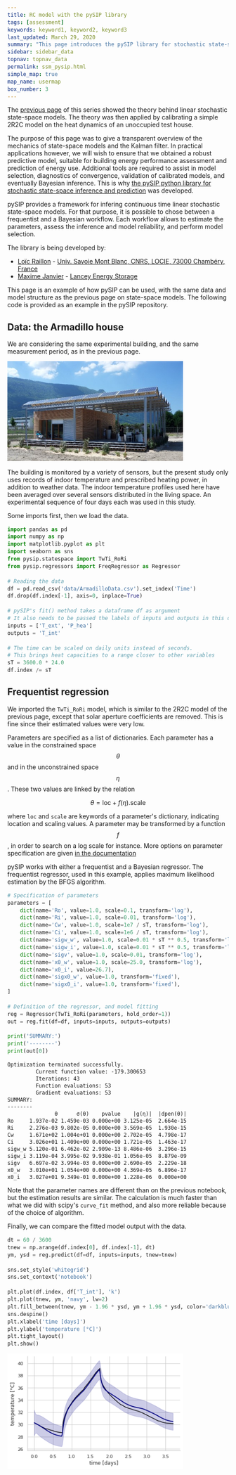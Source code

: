 ```yaml
---
title: RC model with the pySIP library
tags: [assessment]
keywords: keyword1, keyword2, keyword3
last_updated: March 29, 2020
summary: "This page introduces the pySIP library for stochastic state-space inference and prediction."
sidebar: sidebar_data
topnav: topnav_data
permalink: ssm_pysip.html
simple_map: true
map_name: usermap
box_number: 3
---
```


The [previous page](/ssm_kalman.html) of this series showed the theory behind linear stochastic state-space models. The theory was then applied by calibrating a simple 2R2C model on the heat dynamics of an unoccupied test house.

The purpose of this page was to give a transparent overview of the mechanics of state-space models and the Kalman filter. In practical applications however, we will wish to ensure that we obtained a robust predictive model, suitable for building energy performance assessment and prediction of energy use. Additional tools are required to assist in model selection, diagnostics of convergence, validation of calibrated models, and eventually Bayesian inference. This is why [the pySIP python library for stochastic state-space inference and prediction](https://github.com/locie/pySIP) was developed.

pySIP provides a framework for infering continuous time linear stochastic state-space models. For that purpose, it is possible to chose between a frequentist and a Bayesian workflow. Each workflow allows to estimate the parameters, assess the inference and model reliability, and perform model selection.

The library is being developed by:
* [Loïc Raillon](https://github.com/LoicRaillon) - [Univ. Savoie Mont Blanc, CNRS, LOCIE, 73000 Chambéry, France](https://www.locie.univ-smb.fr/en/home/)
* [Maxime Janvier](https://github.com/mjanv) - [Lancey Energy Storage](https://www.lancey.fr/en/)

This page is an example of how pySIP can be used, with the same data and model structure as the previous page on state-space models. The following code is provided as an example in the pySIP repository.

## Data: the Armadillo house

We are considering the same experimental building, and the same measurement period, as in the previous page.

<img src="images/data/ssm02_armadillo.jpg" style="width: 400px;">

The building is monitored by a variety of sensors, but the present study only uses records of indoor temperature and prescribed heating power, in addition to weather data. The indoor temperature profiles used here have been averaged over several sensors distributed in the living space. An experimental sequence of four days each was used in this study.

Some imports first, then we load the data.


```python
import pandas as pd
import numpy as np
import matplotlib.pyplot as plt
import seaborn as sns
from pysip.statespace import TwTi_RoRi
from pysip.regressors import FreqRegressor as Regressor

# Reading the data
df = pd.read_csv('data/ArmadilloData.csv').set_index('Time')
df.drop(df.index[-1], axis=0, inplace=True)

# pySIP's fit() method takes a dataframe df as argument
# It also needs to be passed the labels of inputs and outputs in this dataframe
inputs = ['T_ext', 'P_hea']
outputs = 'T_int'

# The time can be scaled on daily units instead of seconds.
# This brings heat capacities to a range closer to other variables
sT = 3600.0 * 24.0
df.index /= sT
```

## Frequentist regression

We imported the `TwTi_RoRi` model, which is similar to the 2R2C model of the previous page, except that solar aperture coefficients are removed. This is fine since their estimated values were very low.

Parameters are specified as a list of dictionaries. Each parameter has a value in the constrained space $$\theta$$ and in the unconstrained space $$\eta$$. These two values are linked by the relation

$$ \theta = \mathrm{loc} + f(\eta) . \mathrm{scale}$$

where `loc` and `scale` are keywords of a parameter's dictionary, indicating location and scaling values. A parameter may be transformed by a function $$f$$, in order to search on a log scale for instance. More options on parameter specification are given [in the documentation](https://locie.github.io/pySIP/core/parameter.html)

pySIP works with either a frequentist and a Bayesian regressor. The frequentist regressor, used in this example, applies maximum likelihood estimation by the BFGS algorithm.


```python
# Specification of parameters
parameters = [
    dict(name='Ro', value=1.0, scale=0.1, transform='log'),
    dict(name='Ri', value=1.0, scale=0.01, transform='log'),
    dict(name='Cw', value=1.0, scale=1e7 / sT, transform='log'),
    dict(name='Ci', value=1.0, scale=1e6 / sT, transform='log'),
    dict(name='sigw_w', value=1.0, scale=0.01 * sT ** 0.5, transform='log'),
    dict(name='sigw_i', value=1.0, scale=0.01 * sT ** 0.5, transform='log'),
    dict(name='sigv', value=1.0, scale=0.01, transform='log'),
    dict(name='x0_w', value=1.0, scale=25.0, transform='log'),
    dict(name='x0_i', value=26.7),
    dict(name='sigx0_w', value=1.0, transform='fixed'),
    dict(name='sigx0_i', value=1.0, transform='fixed'),
]

# Definition of the regressor, and model fitting
reg = Regressor(TwTi_RoRi(parameters, hold_order=1))
out = reg.fit(df=df, inputs=inputs, outputs=outputs)

print('SUMMARY:')
print('--------')
print(out[0])
```

    Optimization terminated successfully.
             Current function value: -179.300653
             Iterations: 43
             Function evaluations: 53
             Gradient evaluations: 53
    SUMMARY:
    --------
                   θ      σ(θ)    pvalue    |g(η)|  |dpen(θ)|
    Ro     1.937e-02 1.459e-03 0.000e+00 3.125e-05  2.664e-15
    Ri     2.276e-03 9.802e-05 0.000e+00 3.569e-05  1.930e-15
    Cw     1.671e+02 1.004e+01 0.000e+00 2.702e-05  4.798e-17
    Ci     3.026e+01 1.409e+00 0.000e+00 1.721e-05  1.463e-17
    sigw_w 5.120e-01 6.462e-02 2.909e-13 8.486e-06  3.296e-15
    sigw_i 3.119e-04 3.995e-02 9.938e-01 1.056e-05  8.879e-09
    sigv   6.697e-02 3.994e-03 0.000e+00 2.690e-05  2.229e-18
    x0_w   3.010e+01 1.054e+00 0.000e+00 4.369e-05  6.896e-17
    x0_i   3.027e+01 9.349e-01 0.000e+00 1.228e-06  0.000e+00


Note that the parameter names are different than on the previous notebook, but the estimation results are similar. The calculation is much faster than what we did with scipy's `curve_fit` method, and also more reliable because of the choice of algorithm.

Finally, we can compare the fitted model output with the data.


```python
dt = 60 / 3600
tnew = np.arange(df.index[0], df.index[-1], dt)
ym, ysd = reg.predict(df=df, inputs=inputs, tnew=tnew)

sns.set_style('whitegrid')
sns.set_context('notebook')

plt.plot(df.index, df['T_int'], 'k')
plt.plot(tnew, ym, 'navy', lw=2)
plt.fill_between(tnew, ym - 1.96 * ysd, ym + 1.96 * ysd, color='darkblue', alpha=0.2)
sns.despine()
plt.xlabel('time [days]')
plt.ylabel('temperature [°C]')
plt.tight_layout()
plt.show()
```

<img src="images/data/ssm03_output.png" style="width: 400px;">

